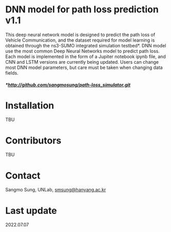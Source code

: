 # DNN model for path loss prediction v1.1

This deep neural network model is designed to predict the path loss of Vehicle Communication, 
and the dataset required for model learning is obtained through the ns3-SUMO integrated simulation testbed*.
DNN model use the most common Deep Neural Networks model to predict path loss.
Each model is implemented in the form of a Jupiter notebook ipynb file, and CNN and LSTM versions are currently being updated.
Users can change most DNN model parameters, but care must be taken when changing data fields.

##### *http://github.com/sangmosung/path-loss_simulator.git

# Installation
TBU

# Contributors
TBU

# Contact

Sangmo Sung, UNLab, smsung@hanyang.ac.kr

# Last update

2022.07.07
